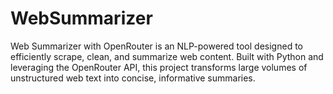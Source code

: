 # WebSummarizer
Web Summarizer with OpenRouter is an NLP-powered tool designed to efficiently scrape, clean, and summarize web content. Built with Python and leveraging the OpenRouter API, this project transforms large volumes of unstructured web text into concise, informative summaries.

